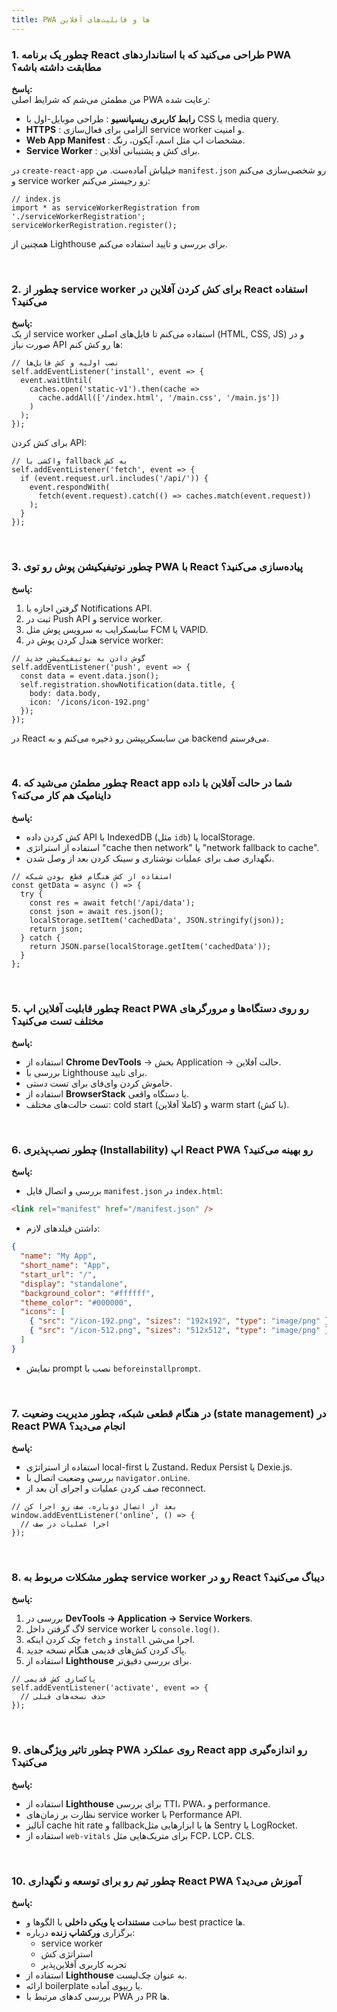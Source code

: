 ```yaml
---
title: PWA ها و قابلیت‌های آفلاین
---
```


<link rel="stylesheet" href="{{ site.baseurl }}/assets/css/persian.css">

### 1. چطور یک برنامه React طراحی می‌کنید که با استانداردهای PWA مطابقت داشته باشه؟

**پاسخ:**  
من مطمئن می‌شم که شرایط اصلی PWA رعایت شده:

- **رابط کاربری ریسپانسیو** : طراحی موبایل-اول با CSS یا media query.
- **HTTPS** : الزامی برای فعال‌سازی service worker و امنیت.
- **Web App Manifest** : مشخصات اپ مثل اسم، آیکون، رنگ.
- **Service Worker** : برای کش و پشتیبانی آفلاین.

در `create-react-app` خیلیاش آماده‌ست. من `manifest.json` رو شخصی‌سازی می‌کنم و service worker رو رجیستر می‌کنم:

```
// index.js
import * as serviceWorkerRegistration from './serviceWorkerRegistration';
serviceWorkerRegistration.register();
```

همچنین از Lighthouse برای بررسی و تایید استفاده می‌کنم.

<br />

### 2. چطور از service worker برای کش کردن آفلاین در React استفاده می‌کنید؟

**پاسخ:**  
از یک service worker استفاده می‌کنم تا فایل‌های اصلی (HTML, CSS, JS) و در صورت نیاز API ها رو کش کنم:

```
// نصب اولیه و کش فایل‌ها
self.addEventListener('install', event => {
  event.waitUntil(
    caches.open('static-v1').then(cache =>
      cache.addAll(['/index.html', '/main.css', '/main.js'])
    )
  );
});
```

برای کش کردن API:

```
// واکشی با fallback به کش
self.addEventListener('fetch', event => {
  if (event.request.url.includes('/api/')) {
    event.respondWith(
      fetch(event.request).catch(() => caches.match(event.request))
    );
  }
});
```

<br />

### 3. چطور نوتیفیکیشن پوش رو توی PWA با React پیاده‌سازی می‌کنید؟

**پاسخ:**  

1. گرفتن اجازه با Notifications API.
2. ثبت در Push API و service worker.
3. سابسکرایب به سرویس پوش مثل FCM یا VAPID.
4. هندل کردن پوش در service worker:

```
// گوش دادن به نوتیفیکیشن جدید
self.addEventListener('push', event => {
  const data = event.data.json();
  self.registration.showNotification(data.title, {
    body: data.body,
    icon: '/icons/icon-192.png'
  });
});
```

در React من سابسکریپشن رو ذخیره می‌کنم و به backend می‌فرستم.

<br />

### 4. چطور مطمئن می‌شید که React app شما در حالت آفلاین با داده داینامیک هم کار می‌کنه؟

**پاسخ:**  

- کش کردن داده API با IndexedDB (مثل `idb`) یا localStorage.
- استفاده از استراتژی "cache then network" یا "network fallback to cache".
- نگهداری صف برای عملیات نوشتاری و سینک کردن بعد از وصل شدن.

```
// استفاده از کش هنگام قطع بودن شبکه
const getData = async () => {
  try {
    const res = await fetch('/api/data');
    const json = await res.json();
    localStorage.setItem('cachedData', JSON.stringify(json));
    return json;
  } catch {
    return JSON.parse(localStorage.getItem('cachedData'));
  }
};
```

<br />

### 5. چطور قابلیت آفلاین اپ React PWA رو روی دستگاه‌ها و مرورگرهای مختلف تست می‌کنید؟

**پاسخ:**  

- استفاده از **Chrome DevTools** → بخش Application → حالت آفلاین.
- بررسی با Lighthouse برای تایید.
- خاموش کردن وای‌فای برای تست دستی.
- استفاده از **BrowserStack** یا دستگاه واقعی.
- تست حالت‌های مختلف: cold start (کاملا آفلاین) و warm start (با کش).

<br />

### 6. چطور نصب‌پذیری (Installability) اپ React PWA رو بهینه می‌کنید؟

**پاسخ:**  

- بررسی و اتصال فایل `manifest.json` در `index.html`:

```html
<link rel="manifest" href="/manifest.json" />
```

- داشتن فیلدهای لازم:

```json
{
  "name": "My App",
  "short_name": "App",
  "start_url": "/",
  "display": "standalone",
  "background_color": "#ffffff",
  "theme_color": "#000000",
  "icons": [
    { "src": "/icon-192.png", "sizes": "192x192", "type": "image/png" },
    { "src": "/icon-512.png", "sizes": "512x512", "type": "image/png" }
  ]
}
```

- نمایش prompt نصب با `beforeinstallprompt`.

<br />

### 7. در هنگام قطعی شبکه، چطور مدیریت وضعیت (state management) در React PWA انجام می‌دید؟

**پاسخ:**  

- استفاده از استراتژی local-first با Zustand، Redux Persist یا Dexie.js.
- بررسی وضعیت اتصال با `navigator.onLine`.
- صف کردن عملیات و اجرای آن بعد از reconnect.

```
// بعد از اتصال دوباره، صف رو اجرا کن
window.addEventListener('online', () => {
  // اجرا عملیات در صف
});
```

<br />

### 8. چطور مشکلات مربوط به service worker رو در React دیباگ می‌کنید؟

**پاسخ:**  

1. بررسی در **DevTools → Application → Service Workers**.
2. لاگ گرفتن داخل service worker با `console.log()`.
3. چک کردن اینکه `fetch` و `install` اجرا می‌شن.
4. پاک کردن کش‌های قدیمی هنگام نسخه جدید.
5. استفاده از **Lighthouse** برای بررسی دقیق‌تر.

```
// پاکسازی کش قدیمی
self.addEventListener('activate', event => {
  // حذف نسخه‌های قبلی
});
```

<br />

### 9. چطور تاثیر ویژگی‌های PWA روی عملکرد React app رو اندازه‌گیری می‌کنید؟

**پاسخ:**  

- استفاده از **Lighthouse** برای بررسی TTI، PWA، و performance.
- نظارت بر زمان‌های service worker با Performance API.
- آنالیز cache hit rate و fallbackها با ابزارهایی مثل Sentry یا LogRocket.
- استفاده از `web-vitals` برای متریک‌هایی مثل FCP، LCP، CLS.

<br />

### 10. چطور تیم رو برای توسعه و نگهداری React PWA آموزش می‌دید؟

**پاسخ:**  

- ساخت **مستندات یا ویکی داخلی** با الگوها و best practice ها.
- برگزاری **ورکشاپ زنده** درباره:
  - service worker
  - استراتژی کش
  - تجربه کاربری آفلاین‌پذیر
- استفاده از **Lighthouse** به عنوان چک‌لیست.
- ارائه boilerplate یا ریپوی آماده.
- بررسی کدهای مرتبط با PWA در PR ها.

<br />